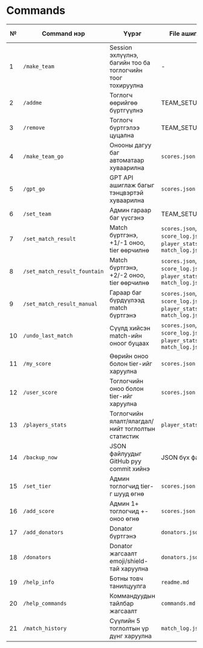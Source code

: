 # Commands

| №   | Command нэр                  | Үүрэг                                                        | File ашиглах                                                           | Хэрэглэгчийн түвшин  |
|-----|------------------------------|--------------------------------------------------------------|------------------------------------------------------------------------|-----------------------|
| 1   | `/make_team`                 | Session эхлүүлнэ, багийн тоо ба тоглогчийн тоог тохируулна   | -                                                                      | Бүгд                  |
| 2   | `/addme`                     | Тоглогч өөрийгөө бүртгүүлнэ                                  | TEAM_SETUP                                                             | Бүгд                  |
| 3   | `/remove`                    | Тоглогч бүртгэлээ цуцална                                    | TEAM_SETUP                                                             | Бүгд                  |
| 4   | `/make_team_go`              | Онооны дагуу баг автоматаар хуваарилна                       | `scores.json`                                                          | Зөвхөн initiator      |
| 5   | `/gpt_go`                    | GPT API ашиглаж багыг тэнцвэртэй хуваарилна                  | `scores.json`                                                          | Зөвхөн initiator      |
| 6   | `/set_team`                  | Админ гараар баг үүсгэнэ                                     | TEAM_SETUP                                                             | Admin                 |
| 7   | `/set_match_result`          | Match бүртгэнэ, +1/-1 оноо, tier өөрчилнө                    | `scores.json`, `score_log.jsonl`, `player_stats.json`, `match_log.json` | Зөвхөн initiator      |
| 8   | `/set_match_result_fountain` | Match бүртгэнэ, +2/-2 оноо, tier өөрчилнө                    | `scores.json`, `score_log.jsonl`, `player_stats.json`, `match_log.json` | Зөвхөн initiator      |
| 9   | `/set_match_result_manual`   | Гараар баг бүрдүүлээд match бүртгэнэ                         | `scores.json`, `score_log.jsonl`, `player_stats.json`, `match_log.json` | Admin                 |
| 10  | `/undo_last_match`           | Сүүлд хийсэн match-ийн оноог буцаах                          | `scores.json`, `score_log.jsonl`, `player_stats.json`, `match_log.json` | Зөвхөн initiator      |
| 11  | `/my_score`                  | Өөрийн оноо болон tier-ийг харуулна                          | `scores.json`                                                          | Бүгд                  |
| 12  | `/user_score`                | Тоглогчийн оноо болон tier-ийг харуулна                      | `scores.json`                                                          | Бүгд                  |
| 13  | `/players_stats`             | Тоглогчийн ялалт/ялагдал/нийт тоглолтын статистик            | `player_stats.json`                                                    | Бүгд                  |
| 14  | `/backup_now`                | JSON файлуудыг GitHub руу commit хийнэ                       | JSON бүх файл                                                          | Admin                 |
| 15  | `/set_tier`                  | Админ тоглогчид tier-г шууд өгнө                             | `scores.json`                                                          | Admin                 |
| 16  | `/add_score`                 | Админ 1+ тоглогчид +- оноо өгнө                              | `scores.json`                                                          | Admin                 |
| 17  | `/add_donators`              | Donator бүртгэнэ                                             | `donators.json`                                                        | Admin                 |
| 18  | `/donators`                  | Donator жагсаалт emoji/shield-тай харуулна                   | `donators.json`                                                        | Бүгд                  |
| 19  | `/help_info`                 | Ботны товч танилцуулга                                       | `readme.md`                                                            | Бүгд                  |
| 20  | `/help_commands`             | Коммандуудын тайлбар жагсаалт                                | `commands.md`                                                          | Бүгд                  |
| 21  | `/match_history`             | Сүүлийн 5 тоглолтын үр дүнг харуулна                         | `match_log.json`                                                       | Бүгд                  |

